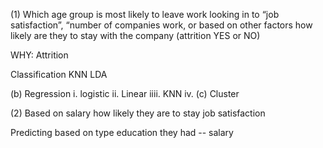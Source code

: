 (1) Which age group is most likely to leave work looking in to “job satisfaction”, “number of companies work, or based on other factors how likely are they to stay with the company (attrition YES or NO)


WHY: Attrition

Classification 
KNN
LDA

(b) Regression
	i. logistic
	ii. Linear
	iiii. KNN
	iv. 
      (c) Cluster

(2) Based on salary how likely they are to stay job satisfaction

Predicting based on type education they had -- salary


